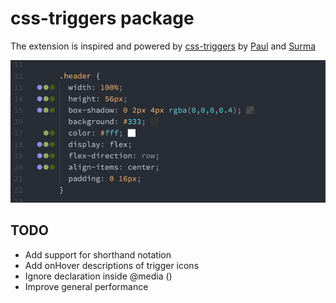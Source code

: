 # css-triggers package

The extension is inspired and powered by [css-triggers](https://csstriggers.com) by [Paul](https://twitter.com/aerotwist) and [Surma](https://twitter.com/DasSurma)

![css-triggers in action](https://raw.githubusercontent.com/arkmuntasser/css-triggers/master/screenshot.png)

## TODO
* Add support for shorthand notation
* Add onHover descriptions of trigger icons
* Ignore declaration inside @media ()
* Improve general performance
